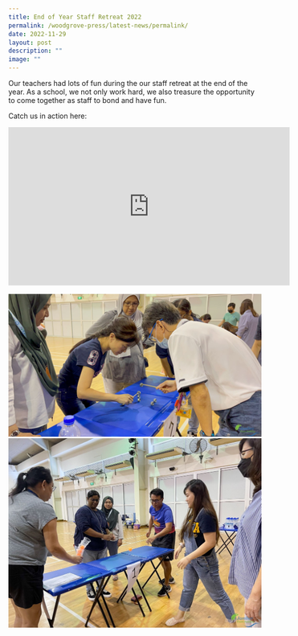 ```yaml
---
title: End of Year Staff Retreat 2022
permalink: /woodgrove-press/latest-news/permalink/
date: 2022-11-29
layout: post
description: ""
image: ""
---
```


Our teachers had lots of fun during the our staff retreat at the end of the year. As a school, we not only work hard, we also treasure the opportunity to come together as staff to bond and have fun.

Catch us in action here:

<iframe width="560" height="315" src="https://www.youtube.com/embed/k3_rBOGbYG8" title="YouTube video player" frameborder="0" allow="accelerometer; autoplay; clipboard-write; encrypted-media; gyroscope; picture-in-picture" allowfullscreen></iframe>


![](/images/Latest%20News/EOY%20Staff%20Retreat%202022/Woodgrove-56.jpg)![](/images/Latest%20News/EOY%20Staff%20Retreat%202022/Woodgrove-96.jpg)